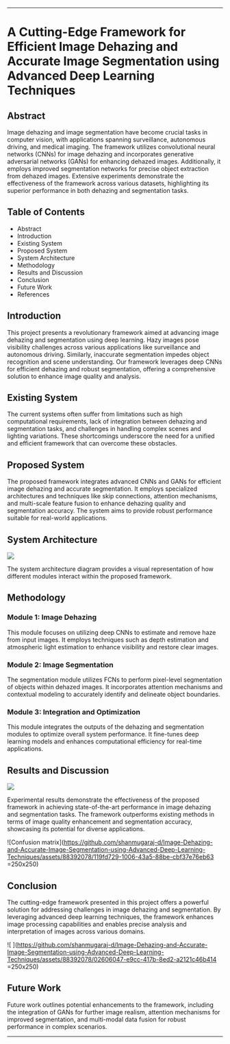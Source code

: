 
---

# A Cutting-Edge Framework for Efficient Image Dehazing and Accurate Image Segmentation using Advanced Deep Learning Techniques

## Abstract

Image dehazing and image segmentation have become crucial tasks in computer vision, with applications spanning surveillance, autonomous driving, and medical imaging. The framework utilizes convolutional neural networks (CNNs) for image dehazing and incorporates generative adversarial networks (GANs) for enhancing dehazed images. Additionally, it employs improved segmentation networks for precise object extraction from dehazed images. Extensive experiments demonstrate the effectiveness of the framework across various datasets, highlighting its superior performance in both dehazing and segmentation tasks.

## Table of Contents

- Abstract
- Introduction
- Existing System
- Proposed System
- System Architecture
- Methodology
- Results and Discussion
- Conclusion
- Future Work
- References

## Introduction

This project presents a revolutionary framework aimed at advancing image dehazing and segmentation using deep learning. Hazy images pose visibility challenges across various applications like surveillance and autonomous driving. Similarly, inaccurate segmentation impedes object recognition and scene understanding. Our framework leverages deep CNNs for efficient dehazing and robust segmentation, offering a comprehensive solution to enhance image quality and analysis.

## Existing System

The current systems often suffer from limitations such as high computational requirements, lack of integration between dehazing and segmentation tasks, and challenges in handling complex scenes and lighting variations. These shortcomings underscore the need for a unified and efficient framework that can overcome these obstacles.

## Proposed System

The proposed framework integrates advanced CNNs and GANs for efficient image dehazing and accurate segmentation. It employs specialized architectures and techniques like skip connections, attention mechanisms, and multi-scale feature fusion to enhance dehazing quality and segmentation accuracy. The system aims to provide robust performance suitable for real-world applications.

## System Architecture

![   ](https://github.com/shanmugaraj-d/Image-Dehazing-and-Accurate-Image-Segmentation-using-Advanced-Deep-Learning-Techniques/assets/88392078/07f903a0-ba05-4fb0-abac-a52ab05e2963)


The system architecture diagram provides a visual representation of how different modules interact within the proposed framework.

## Methodology

### Module 1: Image Dehazing
This module focuses on utilizing deep CNNs to estimate and remove haze from input images. It employs techniques such as depth estimation and atmospheric light estimation to enhance visibility and restore clear images.

### Module 2: Image Segmentation
The segmentation module utilizes FCNs to perform pixel-level segmentation of objects within dehazed images. It incorporates attention mechanisms and contextual modeling to accurately identify and delineate object boundaries.

### Module 3: Integration and Optimization
This module integrates the outputs of the dehazing and segmentation modules to optimize overall system performance. It fine-tunes deep learning models and enhances computational efficiency for real-time applications.

## Results and Discussion

![   ](https://github.com/shanmugaraj-d/Image-Dehazing-and-Accurate-Image-Segmentation-using-Advanced-Deep-Learning-Techniques/assets/88392078/a055d7aa-6289-414e-8c92-a8642d00c922)

Experimental results demonstrate the effectiveness of the proposed framework in achieving state-of-the-art performance in image dehazing and segmentation tasks. The framework outperforms existing methods in terms of image quality enhancement and segmentation accuracy, showcasing its potential for diverse applications.

![Confusion matrix](https://github.com/shanmugaraj-d/Image-Dehazing-and-Accurate-Image-Segmentation-using-Advanced-Deep-Learning-Techniques/assets/88392078/119fd729-1006-43a5-88be-cbf37e76eb63 =250x250)

## Conclusion

The cutting-edge framework presented in this project offers a powerful solution for addressing challenges in image dehazing and segmentation. By leveraging advanced deep learning techniques, the framework enhances image processing capabilities and enables precise analysis and interpretation of images across various domains.

![  ](https://github.com/shanmugaraj-d/Image-Dehazing-and-Accurate-Image-Segmentation-using-Advanced-Deep-Learning-Techniques/assets/88392078/02606047-e9cc-417b-8ed2-a2121c46b414 =250x250)

## Future Work

Future work outlines potential enhancements to the framework, including the integration of GANs for further image realism, attention mechanisms for improved segmentation, and multi-modal data fusion for robust performance in complex scenarios.

---
